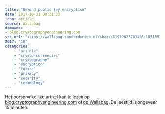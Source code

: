 ```yaml
---
title: "Beyond public key encryption"
date: 2017-10-31 08:31:33
icon: article
source: Wallabag
domains:
- blog.cryptographyengineering.com
src_url: "https://wallabag.sanderdorigo.nl/share/619196237815f6.18513912"
2017: "10"
categories:
    - "article"
    - "crypto-currencies"
    - "cryptography"
    - "encryption"
    - "future"
    - "privacy"
    - "security"
    - "technology"
---
```

Het oorspronkelijke artikel kan je lezen op [blog.cryptographyengineering.com](https://blog.cryptographyengineering.com/2017/07/02/beyond-public-key-encryption/) of [op Wallabag](https://wallabag.sanderdorigo.nl/share/619196237815f6.18513912). De leestijd is ongeveer 15 minuten.